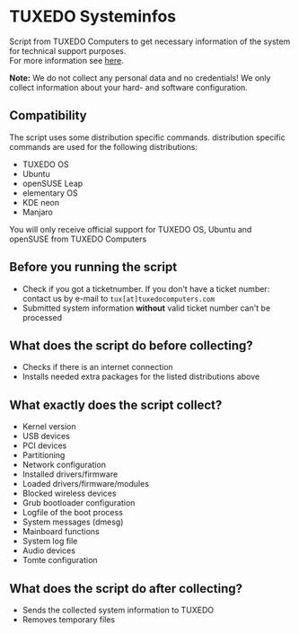 # TUXEDO Systeminfos

Script from TUXEDO Computers to get necessary information of the system for technical support purposes. \
For more information see [here](https://www.tuxedocomputers.com/en/Notebooks-PCs-systeminfossh.tuxedo).

**Note:** We do not collect any personal data and no credentials! We only collect information about your hard- and software configuration.

## Compatibility
The script uses some distribution specific commands. distribution specific commands are used for the following distributions:
- TUXEDO OS
- Ubuntu
- openSUSE Leap
- elementary OS
- KDE neon
- Manjaro

You will only receive official support for TUXEDO OS, Ubuntu and openSUSE from TUXEDO Computers

## Before you running the script
- Check if you got a ticketnumber. If you don't have a ticket number: contact us by e-mail to `tux[at]tuxedocomputers.com`
- Submitted system information **without** valid ticket number can't be processed

## What does the script do before collecting?
- Checks if there is an internet connection
- Installs needed extra packages for the listed distributions above

## What exactly does the script collect?

- Kernel version
- USB devices
- PCI devices
- Partitioning
- Network configuration
- Installed drivers/firmware
- Loaded drivers/firmware/modules
- Blocked wireless devices
- Grub bootloader configuration
- Logfile of the boot process
- System messages (dmesg)
- Mainboard functions
- System log file
- Audio devices
- Tomte configuration

## What does the script do after collecting?
- Sends the collected system information to TUXEDO
- Removes temporary files
